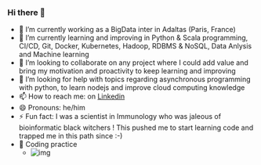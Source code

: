 ### Hi there 👋

- 🔭 I’m currently working as a BigData inter in Adaltas (Paris, France)
- 🌱 I’m currently learning and improving in Python & Scala programming, CI/CD, Git, Docker, Kubernetes, Hadoop, RDBMS & NoSQL, Data Anlysis and Machine learning
- 👯 I’m looking to collaborate on any project where I could add value and bring my motivation and proactivity to keep learning and improving
- 🤔 I’m looking for help with topics regarding asynchronous programming with python, to learn nodejs and improve cloud computing knowledge
- 📫 How to reach me: on [Linkedin](https://www.linkedin.com/in/faouzi-braza/)
- 😄 Pronouns: he/him
- ⚡ Fun fact: I was a scientist in Immunology who was jaleous of bioinformatic black witchers ! This pushed me to start learning code and trapped me in this path since :-)
- :kimono: Coding practice 
  - ![img](https://www.codewars.com/users/fbraza/badges/small)

